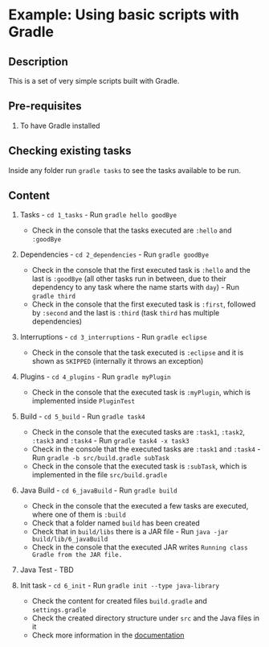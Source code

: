 # Example: Using basic scripts with Gradle

## Description
  This is a set of very simple scripts built with Gradle.

## Pre-requisites
  1. To have Gradle installed

## Checking existing tasks  
  Inside any folder run `gradle tasks` to see the tasks available to be run.

## Content

  1. Tasks
    - `cd 1_tasks`
    - Run `gradle hello goodBye`
      - Check in the console that the tasks executed are `:hello` and `:goodBye`

  2. Dependencies
    - `cd 2_dependencies`
    - Run `gradle goodBye`
      - Check in the console that the first executed task is `:hello` and the last is `:goodBye` (all other tasks run in between, due to their dependency to any task where the name starts with `day`)
    - Run `gradle third`
      - Check in the console that the first executed task is `:first`, followed by `:second` and the last is `:third` (task `third` has multiple dependencies)

  3. Interruptions
    - `cd 3_interruptions`
    - Run `gradle eclipse`
      - Check in the console that the task executed is `:eclipse` and it is shown as `SKIPPED` (internally it throws an exception)

  4. Plugins
    - `cd 4_plugins`
    - Run `gradle myPlugin`
      - Check in the console that the executed task is `:myPlugin`, which is implemented inside `PluginTest`

  5. Build
    - `cd 5_build`
    - Run `gradle task4`
      - Check in the console that the executed tasks are `:task1`, `:task2`, `:task3` and `:task4`
    - Run `gradle task4 -x task3`
      - Check in the console that the executed tasks are `:task1` and `:task4`
    - Run `gradle -b src/build.gradle subTask`
      - Check in the console that the executed task is `:subTask`, which is implemented in the file `src/build.gradle`

   6. Java Build
    - `cd 6_javaBuild`
    - Run `gradle build`
      - Check in the console that the executed a few tasks are executed, where one of them is `:build`
      - Check that a folder named `build` has been created
      - Check that in `build/libs` there is a JAR file
    - Run `java -jar build/lib/6_javaBuild`
      - Check in the console that the executed JAR writes `Running class Gradle from the JAR file.`

  7. Java Test
    - TBD

   8. Init task
     - `cd 6_init`
     - Run `gradle init --type java-library`
       - Check the content for created files `build.gradle` and `settings.gradle`
       - Check the created directory structure under `src` and the Java files in it
       - Check more information in the [documentation](https://docs.gradle.org/current/userguide/build_init_plugin.html)
